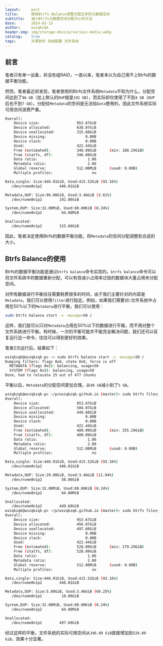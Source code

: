 ```yaml
---
layout:     post
title:      使用Btrfs Balance调整分配过多的元数据空间
subtitle:   减小Btrfs元数据空间分配大小的方法
date:       2024-02-15
author:     wszqkzqk
header-img: img/storage-device/various-media.webp
catalog:    true
tags:       开源软件 系统配置 文件系统
---
```


## 前言

笔者只有单一设备，并没有组RAID，一直以来，笔者本以为自己用不上Btrfs的数据平衡功能。

然而，笔者最近却发现，笔者使用的Btrfs文件系统`Metadata`不知为什么，分配空间达到了`96 GB`（加上默认的`DUP`就是`192 GB`），而实际却仅使用了不到`4 GB`（`DUP`后也不到`7 GB`）。分配给`Metadata`的空间是无法给`Data`使用的，因此文件系统实际可用空间浪费严重。

```bash
Overall:
    Device size:                 953.67GiB
    Device allocated:            638.07GiB
    Device unallocated:          315.60GiB
    Device missing:                  0.00B
    Device slack:                    0.00B
    Used:                        422.44GiB
    Free (estimated):            346.09GiB      (min: 188.29GiB)
    Free (statfs, df):           346.09GiB
    Data ratio:                       1.00
    Metadata ratio:                   2.00
    Global reserve:              512.00MiB      (used: 0.00B)
    Multiple profiles:                  no

Data,single: Size:446.01GiB, Used:415.52GiB (93.16%)
   /dev/nvme0n1p2        446.01GiB

Metadata,DUP: Size:96.00GiB, Used:3.46GiB (3.61%)
   /dev/nvme0n1p2        192.00GiB

System,DUP: Size:32.00MiB, Used:80.00KiB (0.24%)
   /dev/nvme0n1p2         64.00MiB

Unallocated:
   /dev/nvme0n1p2        315.60GiB
```

因此，笔者决定使用Btrfs的数据平衡功能，将`Metadata`的空间分配调整到合适的大小。

## Btrfs Balance的使用

Btrfs的数据平衡功能是通过`btrfs balance`命令实现的。`btrfs balance`命令可以将文件系统中的数据重新分配，可以有效减小占用率过低的数据块大量占用未分配空间。

对所有数据进行平衡往往需要耗费很多的时间，由于我们主要针对的内容是`Metadata`，我们可以使用`filter`进行指定。例如，如果我们需要对`/`文件系统中占用在50%以下的`Metadata`进行平衡，我们可以使用：

```bash
sudo btrfs balance start -v -musage=50 /
```

这样，我们就可以只对`Metadata`占用在50%以下的数据进行平衡，而不用对整个文件系统进行平衡。有时候，一次的平衡可能并不能完全解决问题，我们还可以反复运行这一命令，往往可以得到更好的效果。

笔者2次运行后，结果如下：

```bash
wszqkzqk@wszqkzqk-pc ~> sudo btrfs balance start -v -musage=50 /
Dumping filters: flags 0x6, state 0x0, force is off
  METADATA (flags 0x2): balancing, usage=50
  SYSTEM (flags 0x2): balancing, usage=50
Done, had to relocate 25 out of 477 chunks
```

平衡以后，`Metadata`的分配空间更加合理，从`96 GB`减小到了`5 GB`。

```bash
wszqkzqk@wszqkzqk-pc ~/p/wszqkzqk.github.io (master)> sudo btrfs filesystem usage /
Overall:
    Device size:                 953.67GiB
    Device allocated:            504.07GiB
    Device unallocated:          449.60GiB
    Device missing:                  0.00B
    Device slack:                    0.00B
    Used:                        422.44GiB
    Free (estimated):            480.09GiB      (min: 255.29GiB)
    Free (statfs, df):           480.09GiB
    Data ratio:                       1.00
    Metadata ratio:                   2.00
    Global reserve:              512.00MiB      (used: 0.00B)
    Multiple profiles:                  no

Data,single: Size:446.01GiB, Used:415.52GiB (93.16%)
   /dev/nvme0n1p2        446.01GiB

Metadata,DUP: Size:29.00GiB, Used:3.46GiB (11.94%)
   /dev/nvme0n1p2         58.00GiB

System,DUP: Size:32.00MiB, Used:80.00KiB (0.24%)
   /dev/nvme0n1p2         64.00MiB

Unallocated:
   /dev/nvme0n1p2        449.60GiB
wszqkzqk@wszqkzqk-pc ~/p/wszqkzqk.github.io (master)> sudo btrfs filesystem usage /
Overall:
    Device size:                 953.67GiB
    Device allocated:            456.07GiB
    Device unallocated:          497.60GiB
    Device missing:                  0.00B
    Device slack:                    0.00B
    Used:                        422.44GiB
    Free (estimated):            528.09GiB      (min: 279.29GiB)
    Free (statfs, df):           528.09GiB
    Data ratio:                       1.00
    Metadata ratio:                   2.00
    Global reserve:              512.00MiB      (used: 0.00B)
    Multiple profiles:                  no

Data,single: Size:446.01GiB, Used:415.52GiB (93.16%)
   /dev/nvme0n1p2        446.01GiB

Metadata,DUP: Size:5.00GiB, Used:3.46GiB (69.25%)
   /dev/nvme0n1p2         10.00GiB

System,DUP: Size:32.00MiB, Used:80.00KiB (0.24%)
   /dev/nvme0n1p2         64.00MiB

Unallocated:
   /dev/nvme0n1p2        497.60GiB
```

经过这样的平衡，文件系统的实际可用空间从`346.09 GiB`直接增加到`528.09 GiB`，效果十分显著。
